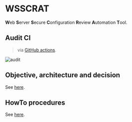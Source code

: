 # WSSCRAT

**W**eb **S**erver **S**ecure **C**onfiguration **R**eview **A**utomation **T**ool.

## Audit CI 

> via [GitHub actions](https://github.com/ExcelliumSA/WebServerSecureConfigurationReviewAutomationTool/actions?query=workflow%3Aaudit).

![audit](https://github.com/ExcelliumSA/WebServerSecureConfigurationReviewAutomationTool/workflows/audit/badge.svg?branch=master)

## Objective, architecture and decision

See [here](Architecture.md).

## HowTo procedures

See [here](Howto.md).
